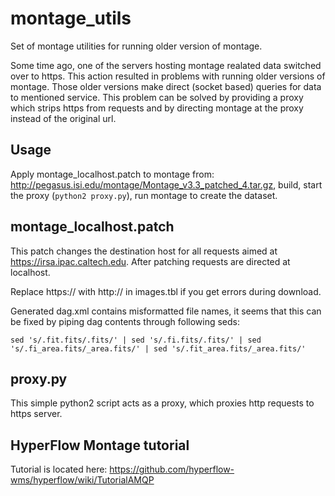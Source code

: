 # montage_utils

Set of montage utilities for running older version of montage.

Some time ago, one of the servers hosting montage realated data switched over to https.
This action resulted in problems with running older versions of montage. Those older versions make direct (socket based) queries for data to mentioned service.
This problem can be solved by providing a proxy which strips https from requests and by directing montage at the proxy instead of the original url.

## Usage
Apply montage_localhost.patch to montage from: http://pegasus.isi.edu/montage/Montage_v3.3_patched_4.tar.gz, build, start the proxy (`python2 proxy.py`), run montage to create the dataset.

## montage_localhost.patch
This patch changes the destination host for all requests aimed at https://irsa.ipac.caltech.edu. After patching requests are directed at localhost.

Replace https:// with http:// in images.tbl if you get errors during download.

Generated dag.xml contains misformatted file names, it seems that this can be fixed by piping dag contents through following seds:
```
sed 's/.fit.fits/.fits/' | sed 's/.fi.fits/.fits/' | sed 's/.fi_area.fits/_area.fits/' | sed 's/.fit_area.fits/_area.fits/'
```

## proxy.py
This simple python2 script acts as a proxy, which proxies http requests to https server.

## HyperFlow Montage tutorial
Tutorial is located here: https://github.com/hyperflow-wms/hyperflow/wiki/TutorialAMQP
